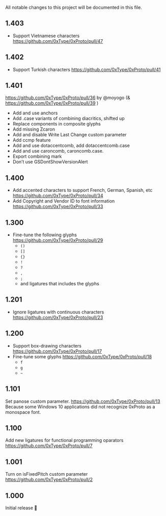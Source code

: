 All notable changes to this project will be documented in this file.

## 1.403

- Support Vietnamese characters https://github.com/0xType/0xProto/pull/47

## 1.402

- Support Turkish characters https://github.com/0xType/0xProto/pull/41

## 1.401

https://github.com/0xType/0xProto/pull/36 by @moyogo (& https://github.com/0xType/0xProto/pull/39 )

- Add and use anchors
- Add .case variants of combining diacritics, shifted up
- Replace components in composite glyphs
- Add missing Zcaron
- Add and disable Write Last Change custom parameter
- Add ccmp feature
- Add and use dotaccentcomb, add dotaccentcomb.case
- Add and use caroncomb, caroncomb.case.
- Export combining mark
- Don’t use GSDontShowVersionAlert

## 1.400

- Add accented characters to support French, German, Spanish, etc https://github.com/0xType/0xProto/pull/34
- Add Copyright and Vendor ID to font information https://github.com/0xType/0xProto/pull/33

## 1.300

- Fine-tune the following glyphs https://github.com/0xType/0xProto/pull/29
  - `()`
  - `[]`
  - `{}`
  - `!`
  - `?`
  - `,`
  - `;`
  - and ligatures that includes the glyphs

## 1.201

- Ignore ligatures with continuous characters https://github.com/0xType/0xProto/pull/23

## 1.200

- Support box-drawing characters https://github.com/0xType/0xProto/pull/17
- Fine-tune some glyphs https://github.com/0xType/0xProto/pull/18
  - `f`
  - `g`
  - `~`

## 1.101

Set panose custom parameter. https://github.com/0xType/0xProto/pull/13
Because some Windows 10 applications did not recognize 0xProto as a monospace font.

## 1.100

Add new ligatures for functional programming oparators https://github.com/0xType/0xProto/pull/7

## 1.001

Turn on isFixedPitch custom parameter https://github.com/0xType/0xProto/pull/2

## 1.000

Initial release :tada: